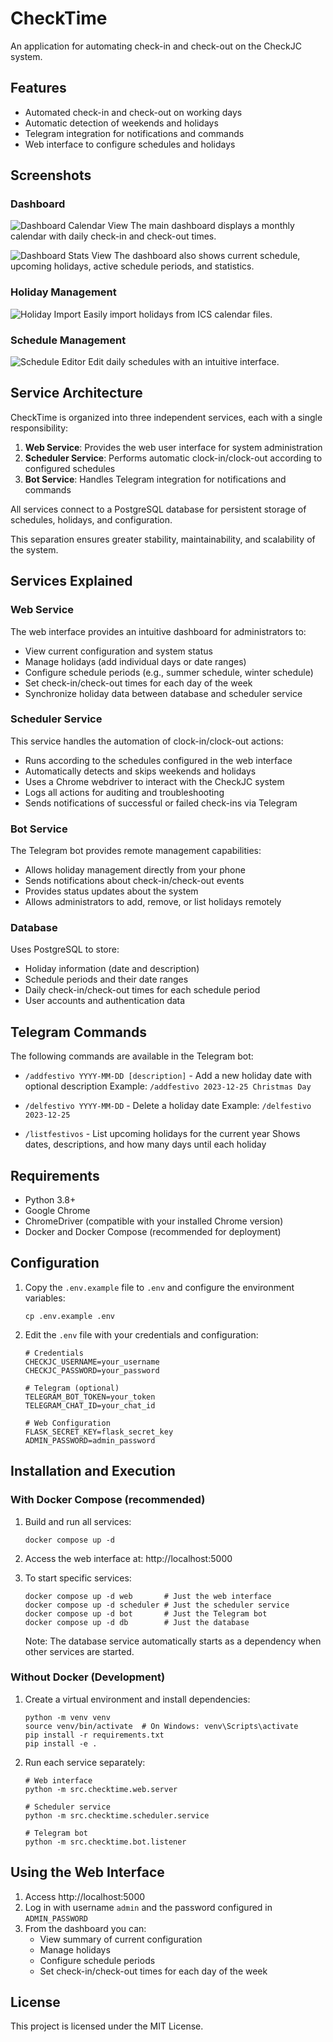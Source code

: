 # CheckTime

An application for automating check-in and check-out on the CheckJC system.

## Features

- Automated check-in and check-out on working days
- Automatic detection of weekends and holidays
- Telegram integration for notifications and commands
- Web interface to configure schedules and holidays

## Screenshots

### Dashboard
![Dashboard Calendar View](docs/screenshots/dashboard-calendar.png)
The main dashboard displays a monthly calendar with daily check-in and check-out times.

![Dashboard Stats View](docs/screenshots/dashboard-stats.png)
The dashboard also shows current schedule, upcoming holidays, active schedule periods, and statistics.

### Holiday Management
![Holiday Import](docs/screenshots/holiday-import.png)
Easily import holidays from ICS calendar files.

### Schedule Management
![Schedule Editor](docs/screenshots/schedule-editor.png)
Edit daily schedules with an intuitive interface.

## Service Architecture

CheckTime is organized into three independent services, each with a single responsibility:

1. **Web Service**: Provides the web user interface for system administration
2. **Scheduler Service**: Performs automatic clock-in/clock-out according to configured schedules
3. **Bot Service**: Handles Telegram integration for notifications and commands

All services connect to a PostgreSQL database for persistent storage of schedules, holidays, and configuration.

This separation ensures greater stability, maintainability, and scalability of the system.

## Services Explained

### Web Service
The web interface provides an intuitive dashboard for administrators to:
- View current configuration and system status
- Manage holidays (add individual days or date ranges)
- Configure schedule periods (e.g., summer schedule, winter schedule)
- Set check-in/check-out times for each day of the week
- Synchronize holiday data between database and scheduler service

### Scheduler Service
This service handles the automation of clock-in/clock-out actions:
- Runs according to the schedules configured in the web interface
- Automatically detects and skips weekends and holidays
- Uses a Chrome webdriver to interact with the CheckJC system
- Logs all actions for auditing and troubleshooting
- Sends notifications of successful or failed check-ins via Telegram

### Bot Service
The Telegram bot provides remote management capabilities:
- Allows holiday management directly from your phone
- Sends notifications about check-in/check-out events
- Provides status updates about the system
- Allows administrators to add, remove, or list holidays remotely

### Database
Uses PostgreSQL to store:
- Holiday information (date and description)
- Schedule periods and their date ranges
- Daily check-in/check-out times for each schedule period
- User accounts and authentication data

## Telegram Commands

The following commands are available in the Telegram bot:

- `/addfestivo YYYY-MM-DD [description]` - Add a new holiday date with optional description
  Example: `/addfestivo 2023-12-25 Christmas Day`

- `/delfestivo YYYY-MM-DD` - Delete a holiday date
  Example: `/delfestivo 2023-12-25`

- `/listfestivos` - List upcoming holidays for the current year
  Shows dates, descriptions, and how many days until each holiday

## Requirements

- Python 3.8+
- Google Chrome
- ChromeDriver (compatible with your installed Chrome version)
- Docker and Docker Compose (recommended for deployment)

## Configuration

1. Copy the `.env.example` file to `.env` and configure the environment variables:
   ```
   cp .env.example .env
   ```

2. Edit the `.env` file with your credentials and configuration:
   ```
   # Credentials
   CHECKJC_USERNAME=your_username
   CHECKJC_PASSWORD=your_password
   
   # Telegram (optional)
   TELEGRAM_BOT_TOKEN=your_token
   TELEGRAM_CHAT_ID=your_chat_id
   
   # Web Configuration
   FLASK_SECRET_KEY=flask_secret_key
   ADMIN_PASSWORD=admin_password
   ```

## Installation and Execution

### With Docker Compose (recommended)

1. Build and run all services:
   ```
   docker compose up -d
   ```

2. Access the web interface at: http://localhost:5000

3. To start specific services:
   ```
   docker compose up -d web       # Just the web interface
   docker compose up -d scheduler # Just the scheduler service
   docker compose up -d bot       # Just the Telegram bot
   docker compose up -d db        # Just the database
   ```

   Note: The database service automatically starts as a dependency when other services are started.

### Without Docker (Development)

1. Create a virtual environment and install dependencies:
   ```
   python -m venv venv
   source venv/bin/activate  # On Windows: venv\Scripts\activate
   pip install -r requirements.txt
   pip install -e .
   ```

2. Run each service separately:
   ```
   # Web interface
   python -m src.checktime.web.server
   
   # Scheduler service
   python -m src.checktime.scheduler.service
   
   # Telegram bot
   python -m src.checktime.bot.listener
   ```

## Using the Web Interface

1. Access http://localhost:5000
2. Log in with username `admin` and the password configured in `ADMIN_PASSWORD`
3. From the dashboard you can:
   - View summary of current configuration
   - Manage holidays
   - Configure schedule periods
   - Set check-in/check-out times for each day of the week

## License

This project is licensed under the MIT License. 